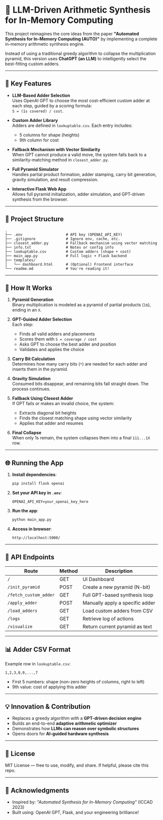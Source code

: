 # 🧠 LLM-Driven Arithmetic Synthesis for In-Memory Computing

This project reimagines the core ideas from the paper **"Automated Synthesis for In-Memory Computing (AUTO)"** by implementing a complete in-memory arithmetic synthesis engine. 

Instead of using a traditional greedy algorithm to collapse the multiplication pyramid, this version uses **ChatGPT (an LLM)** to intelligently select the best-fitting custom adders.

---

## 🚀 Key Features

- **LLM-Based Adder Selection**  
  Uses OpenAI GPT to choose the most cost-efficient custom adder at each step, guided by a scoring formula:  
  `S = (1s covered) / cost`.

- **Custom Adder Library**  
  Adders are defined in `lookuptable.csv`. Each entry includes:
  - 5 columns for shape (heights)
  - 9th column for cost

- **Fallback Mechanism with Vector Similarity**  
  When GPT cannot produce a valid move, the system falls back to a similarity-matching method in `closest_adder.py`.

- **Full Pyramid Simulator**  
  Handles partial product formation, adder stamping, carry bit generation, gravity simulation, and result compression.

- **Interactive Flask Web App**  
  Allows full pyramid initialization, adder simulation, and GPT-driven synthesis from the browser.

---

## 📁 Project Structure

```
.
├── .env                    # API key (OPENAI_API_KEY)
├── .gitignore              # Ignore env, cache, etc.
├── closest_adder.py        # Fallback mechanism using vector matching
├── info.txt                # Notes or config info
├── lookuptable.csv         # Custom adders (shape + cost)
├── main_app.py             # Full logic + Flask backend
├── templates/
│   └── dashboard.html      # (Optional) Frontend interface
└── readme.md               # You're reading it!
```

---

## 🧠 How It Works

1. **Pyramid Generation**  
   Binary multiplication is modeled as a pyramid of partial products (`1`s), ending in an `X`.

2. **GPT-Guided Adder Selection**  
   Each step:
   - Finds all valid adders and placements
   - Scores them with `S = coverage / cost`
   - Asks GPT to choose the best adder and position
   - Validates and applies the choice

3. **Carry Bit Calculation**  
   Determines how many carry bits (`*`) are needed for each adder and inserts them in the pyramid.

4. **Gravity Simulation**  
   Consumed bits disappear, and remaining bits fall straight down. The process continues.

5. **Fallback Using Closest Adder**  
   If GPT fails or makes an invalid choice, the system:
   - Extracts diagonal bit heights
   - Finds the closest matching shape using vector similarity
   - Applies that adder and resumes

6. **Final Collapse**  
   When only 1s remain, the system collapses them into a final `111...1X` row.

---

## 🌐 Running the App

1. **Install dependencies**:
   ```bash
   pip install flask openai
   ```

2. **Set your API key in `.env`**:
   ```
   OPENAI_API_KEY=your_openai_key_here
   ```

3. **Run the app**:
   ```bash
   python main_app.py
   ```

4. **Access in browser**:
   ```
   http://localhost:5000/
   ```

---

## 🔌 API Endpoints

| Route                  | Method | Description                              |
|-----------------------|--------|------------------------------------------|
| `/`                   | GET    | UI Dashboard                             |
| `/init_pyramid`       | POST   | Create a new pyramid (N-bit)             |
| `/fetch_custom_adder` | GET    | Full GPT-based synthesis loop            |
| `/apply_adder`        | POST   | Manually apply a specific adder          |
| `/load_adders`        | GET    | Load custom adders from CSV              |
| `/logs`               | GET    | Retrieve log of actions                  |
| `/visualize`          | GET    | Return current pyramid as text           |

---

## 📊 Adder CSV Format

Example row in `lookuptable.csv`:

```
1,2,3,0,0,...,7
```

- First 5 numbers: shape (non-zero heights of columns, right to left)
- 9th value: cost of applying this adder

---

## 💡 Innovation & Contribution

- Replaces a greedy algorithm with a **GPT-driven decision engine**
- Builds an end-to-end **adaptive arithmetic optimizer**
- Demonstrates how **LLMs can reason over symbolic structures**
- Opens doors for **AI-guided hardware synthesis**

---

## 📜 License

MIT License — free to use, modify, and share. If helpful, please cite this repo.

---

## 🙌 Acknowledgments

- Inspired by: *"Automated Synthesis for In-Memory Computing"* (ICCAD 2023)
- Built using: OpenAI GPT, Flask, and your engineering brilliance!
